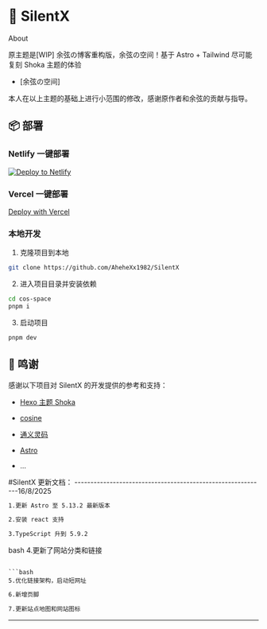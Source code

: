 # 🚀 SilentX

About

原主题是[WIP] 余弦の博客重构版，余弦の空间！基于 Astro + Tailwind 尽可能复刻 Shoka 主题的体验

- [余弦の空间]

本人在以上主题的基础上进行小范围的修改，感谢原作者和余弦的贡献与指导。

## 📦 部署

### Netlify 一键部署

[![Deploy to Netlify](https://www.netlify.com/img/deploy/button.svg)](https://app.netlify.com/start/deploy?repository=https://github.com/Ahehe1982/SilentX)

### Vercel 一键部署

[Deploy with Vercel](https://vercel.com/new/clone?repository-url=https%3A%2F%2Fgithub.com%2FAhehe1982%2FSilentX&project-name=my-SilentX&repository-name=my%20SilentX)

### 本地开发

1. 克隆项目到本地

```bash
git clone https://github.com/AheheXx1982/SilentX
```

2. 进入项目目录并安装依赖

```bash
cd cos-space
pnpm i
```

3. 启动项目

```bash
pnpm dev
```

## 🙏 鸣谢

感谢以下项目对 SilentX 的开发提供的参考和支持：

- [Hexo 主题 Shoka](https://shoka.lostyu.me/computer-science/note/theme-shoka-doc/)
- [cosine](https://github.com/cosZone/cos-space)
- [通义灵码](https://tongyi.aliyun.com/)
- [Astro](https://astro.build/)

- ...

#SilentX 更新文档：
------------------------------------------------------------16/8/2025

```bash
1.更新 Astro 至 5.13.2 最新版本
```

```bash
2.安装 react 支持
```

```bash
3.TypeScript 升到 5.9.2
```

bash 4.更新了网站分类和链接

````plain

```bash
5.优化链接架构，启动短网址
````

```bash
6.新增页脚
```

```bash
7.更新站点地图和网站图标
```

---
